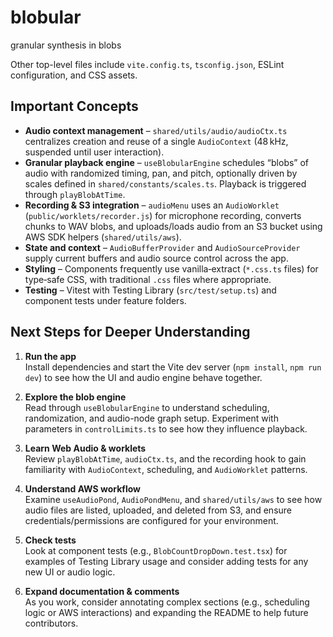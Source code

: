 # blobular

granular synthesis in blobs


Other top-level files include `vite.config.ts`, `tsconfig.json`, ESLint configuration, and CSS assets.

## Important Concepts

- **Audio context management** – `shared/utils/audio/audioCtx.ts` centralizes creation and reuse of a single `AudioContext` (48 kHz, suspended until user interaction).
- **Granular playback engine** – `useBlobularEngine` schedules “blobs” of audio with randomized timing, pan, and pitch, optionally driven by scales defined in `shared/constants/scales.ts`. Playback is triggered through `playBlobAtTime`.
- **Recording & S3 integration** – `audioMenu` uses an `AudioWorklet` (`public/worklets/recorder.js`) for microphone recording, converts chunks to WAV blobs, and uploads/loads audio from an S3 bucket using AWS SDK helpers (`shared/utils/aws`).
- **State and context** – `AudioBufferProvider` and `AudioSourceProvider` supply current buffers and audio source control across the app.
- **Styling** – Components frequently use vanilla‑extract (`*.css.ts` files) for type‑safe CSS, with traditional `.css` files where appropriate.
- **Testing** – Vitest with Testing Library (`src/test/setup.ts`) and component tests under feature folders.

## Next Steps for Deeper Understanding

1. **Run the app**  
   Install dependencies and start the Vite dev server (`npm install`, `npm run dev`) to see how the UI and audio engine behave together.

2. **Explore the blob engine**  
   Read through `useBlobularEngine` to understand scheduling, randomization, and audio-node graph setup. Experiment with parameters in `controlLimits.ts` to see how they influence playback.

3. **Learn Web Audio & worklets**  
   Review `playBlobAtTime`, `audioCtx.ts`, and the recording hook to gain familiarity with `AudioContext`, scheduling, and `AudioWorklet` patterns.

4. **Understand AWS workflow**  
   Examine `useAudioPond`, `AudioPondMenu`, and `shared/utils/aws` to see how audio files are listed, uploaded, and deleted from S3, and ensure credentials/permissions are configured for your environment.

5. **Check tests**  
   Look at component tests (e.g., `BlobCountDropDown.test.tsx`) for examples of Testing Library usage and consider adding tests for any new UI or audio logic.

6. **Expand documentation & comments**  
   As you work, consider annotating complex sections (e.g., scheduling logic or AWS interactions) and expanding the README to help future contributors.
